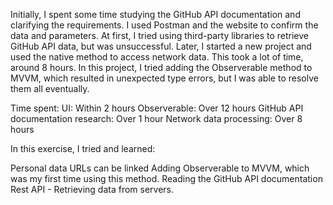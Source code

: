 Initially, I spent some time studying the GitHub API documentation and clarifying the requirements. 
I used Postman and the website to confirm the data and parameters. At first, 
I tried using third-party libraries to retrieve GitHub API data, but was unsuccessful. 
Later, I started a new project and used the native method to access network data. 
This took a lot of time, around 8 hours. In this project, I tried adding the Observerable method to MVVM, 
which resulted in unexpected type errors, but I was able to resolve them all eventually.

Time spent:
UI: Within 2 hours
Observerable: Over 12 hours
GitHub API documentation research: Over 1 hour
Network data processing: Over 8 hours

In this exercise, I tried and learned:

Personal data URLs can be linked
Adding Observerable to MVVM, which was my first time using this method.
Reading the GitHub API documentation
Rest API - Retrieving data from servers.
